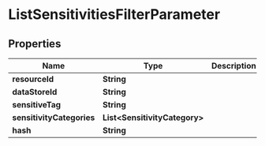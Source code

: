 

# ListSensitivitiesFilterParameter


## Properties

| Name | Type | Description | Notes |
|------------ | ------------- | ------------- | -------------|
|**resourceId** | **String** |  |  [optional] |
|**dataStoreId** | **String** |  |  [optional] |
|**sensitiveTag** | **String** |  |  [optional] |
|**sensitivityCategories** | **List&lt;SensitivityCategory&gt;** |  |  [optional] |
|**hash** | **String** |  |  [optional] |



